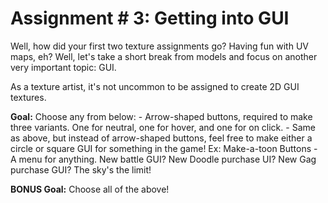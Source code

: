 # Assignment # 3: Getting into GUI

Well, how did your first two texture assignments go? Having fun with UV maps, eh? Well, let's take a short break from models and focus on another very important topic: GUI. 

As a texture artist, it's not uncommon to be assigned to create 2D GUI textures.


**Goal:** Choose any from below:
    - Arrow-shaped buttons, required to make three variants. One for neutral, one for hover, and one for on click.
    - Same as above, but instead of arrow-shaped buttons, feel free to make either a circle or square GUI for something in the game! Ex: Make-a-toon Buttons
    - A menu for anything. New battle GUI? New Doodle purchase UI? New Gag purchase GUI? The sky's the limit!
    
**BONUS Goal:** Choose all of the above!